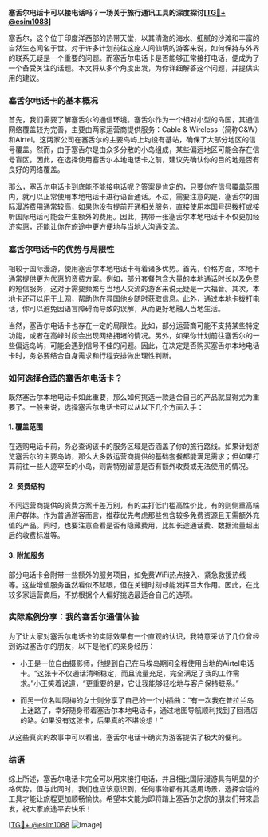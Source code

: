 **塞舌尔电话卡可以接电话吗？一场关于旅行通讯工具的深度探讨[[TG💪+ @esim1088](https://t.me/s/esim1088)]**

塞舌尔，这个位于印度洋西部的热带天堂，以其清澈的海水、细腻的沙滩和丰富的自然生态闻名于世。对于许多计划前往这座人间仙境的游客来说，如何保持与外界的联系无疑是一个重要的问题。而塞舌尔电话卡是否能够正常接打电话，便成为了一个备受关注的话题。本文将从多个角度出发，为你详细解答这个问题，并提供实用的建议。

### 塞舌尔电话卡的基本概况

首先，我们需要了解塞舌尔的通信环境。塞舌尔作为一个相对小型的岛国，其通信网络覆盖较为完善，主要由两家运营商提供服务：Cable & Wireless（简称C&W）和Airtel。这两家公司在塞舌尔的主要岛屿上均设有基站，确保了大部分地区的信号覆盖。然而，由于塞舌尔是由众多分散的小岛组成，某些偏远地区可能会存在信号盲区。因此，在选择使用塞舌尔本地电话卡之前，建议先确认你的目的地是否有良好的网络覆盖。

那么，塞舌尔电话卡到底能不能接电话呢？答案是肯定的，只要你在信号覆盖范围内，就可以正常使用本地电话卡进行语音通话。不过，需要注意的是，塞舌尔的国际漫游费用通常较高，如果你没有提前开通相关服务，直接使用本国号码拨打或接听国际电话可能会产生额外的费用。因此，携带一张塞舌尔本地电话卡不仅更加经济实惠，还能让你在旅途中更方便地与当地人沟通交流。

### 塞舌尔电话卡的优势与局限性

相较于国际漫游，使用塞舌尔本地电话卡有着诸多优势。首先，价格方面，本地卡通常提供更为优惠的资费方案。例如，部分套餐包含大量的本地通话时长以及免费的短信服务，这对于需要频繁与当地人交流的游客来说无疑是一大福音。其次，本地卡还可以用于上网，帮助你在异国他乡随时获取信息。此外，通过本地卡拨打电话，你可以避免因语言障碍而导致的误解，从而更好地融入当地生活。

当然，塞舌尔电话卡也存在一定的局限性。比如，部分运营商可能不支持某些特定功能，或者在高峰时段会出现网络拥堵的情况。另外，如果你计划前往塞舌尔的一些偏远岛屿，可能会遇到信号不佳的问题。因此，在决定是否购买塞舌尔本地电话卡时，务必要结合自身需求和行程安排做出理性判断。

### 如何选择合适的塞舌尔电话卡？

既然塞舌尔本地电话卡如此重要，那么如何挑选一款适合自己的产品就显得尤为重要了。一般来说，选择塞舌尔电话卡可以从以下几个方面入手：

#### 1. **覆盖范围**
   在选购电话卡前，务必查询该卡的服务区域是否涵盖了你的旅行路线。如果计划游览塞舌尔的主要岛屿，那么大多数运营商提供的基础套餐都能满足需求；但如果打算前往一些人迹罕至的小岛，则需特别留意是否有额外收费或无法使用的情况。

#### 2. **资费结构**
   不同运营商提供的资费方案千差万别，有的主打低门槛高性价比，有的则侧重高端用户群体。作为普通游客而言，推荐优先考虑那些包含较多免费资源且无需额外充值的产品。同时，也要注意查看是否有隐藏费用，比如长途通话费、数据流量超出后的收费标准等。

#### 3. **附加服务**
   部分电话卡会附带一些额外的服务项目，如免费WiFi热点接入、紧急救援热线等。这些增值服务虽然看似不起眼，但在关键时刻却能发挥巨大作用。因此，在比较多家运营商后，不妨根据个人偏好挑选最适合自己的选项。

### 实际案例分享：我的塞舌尔通信体验

为了让大家对塞舌尔电话卡的实际效果有一个直观的认识，我特意采访了几位曾经到访过塞舌尔的朋友，以下是他们的亲身经历：

- 小王是一位自由摄影师，他提到自己在马埃岛期间全程使用当地的Airtel电话卡。“这张卡不仅通话清晰稳定，而且流量充足，完全满足了我的工作需求。”小王笑着说道，“更重要的是，它让我能够轻松地与客户保持联系。”

- 而另一位名叫阿梅的女士则分享了自己的一个小插曲：“有一次我在普拉兰岛上迷路了，幸好随身带着塞舌尔本地电话卡，通过地图导航顺利找到了回酒店的路。如果没有这张卡，后果真的不堪设想！”

从这些真实的故事中可以看出，塞舌尔电话卡确实为游客提供了极大的便利。

### 结语

综上所述，塞舌尔电话卡完全可以用来接打电话，并且相比国际漫游具有明显的价格优势。但与此同时，我们也应该意识到，任何事物都有其适用场景，选择合适的工具才能让旅程更加顺畅愉快。希望本文能为即将踏上塞舌尔之旅的朋友们带来启发，祝大家旅途平安快乐！

[[TG💪+ @esim1088](https://t.me/s/esim1088) ![Image](https://i.postimg.cc/4NQfJmqS/Snipaste-2025-05-13-00-14-12.png)]